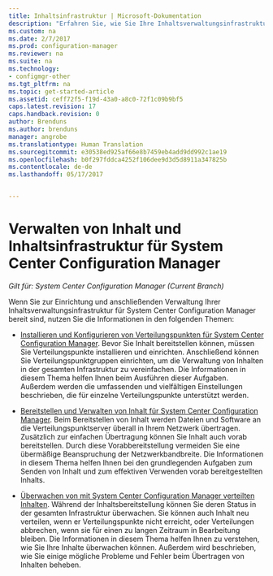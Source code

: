 ```yaml
---
title: Inhaltsinfrastruktur | Microsoft-Dokumentation
description: "Erfahren Sie, wie Sie Ihre Inhaltsverwaltungsinfrastruktur für System Center Configuration Manager bereitstellen und anschließend verwalten können."
ms.custom: na
ms.date: 2/7/2017
ms.prod: configuration-manager
ms.reviewer: na
ms.suite: na
ms.technology:
- configmgr-other
ms.tgt_pltfrm: na
ms.topic: get-started-article
ms.assetid: ceff72f5-f19d-43a0-a8c0-72f1c09b9bf5
caps.latest.revision: 17
caps.handback.revision: 0
author: Brenduns
ms.author: brenduns
manager: angrobe
ms.translationtype: Human Translation
ms.sourcegitcommit: e30538ed925af66e8b7459eb4add9dd992c1ae19
ms.openlocfilehash: b0f297fddca4252f106dee9d3d5d8911a347825b
ms.contentlocale: de-de
ms.lasthandoff: 05/17/2017


---
```

# <a name="manage-content-and-content-infrastructure-for-system-center-configuration-manager"></a>Verwalten von Inhalt und Inhaltsinfrastruktur für System Center Configuration Manager

*Gilt für: System Center Configuration Manager (Current Branch)*

Wenn Sie zur Einrichtung und anschließenden Verwaltung Ihrer Inhaltsverwaltungsinfrastruktur für System Center Configuration Manager bereit sind, nutzen Sie die Informationen in den folgenden Themen:  

-   [Installieren und Konfigurieren von Verteilungspunkten für System Center Configuration Manager](../../../../core/servers/deploy/configure/install-and-configure-distribution-points.md). Bevor Sie Inhalt bereitstellen können, müssen Sie Verteilungspunkte installieren und einrichten. Anschließend können Sie Verteilungspunktgruppen einrichten, um die Verwaltung von Inhalten in der gesamten Infrastruktur zu vereinfachen. Die Informationen in diesem Thema helfen Ihnen beim Ausführen dieser Aufgaben. Außerdem werden die umfassenden und vielfältigen Einstellungen beschrieben, die für einzelne Verteilungspunkte unterstützt werden.  

-   [Bereitstellen und Verwalten von Inhalt für System Center Configuration Manager](../../../../core/servers/deploy/configure/deploy-and-manage-content.md). Beim Bereitstellen von Inhalt werden Dateien und Software an die Verteilungspunktserver überall in Ihrem Netzwerk übertragen. Zusätzlich zur einfachen Übertragung können Sie Inhalt auch vorab bereitstellen. Durch diese Vorabbereitstellung vermeiden Sie eine übermäßige Beanspruchung der Netzwerkbandbreite. Die Informationen in diesem Thema helfen Ihnen bei den grundlegenden Aufgaben zum Senden von Inhalt und zum effektiven Verwenden vorab bereitgestellten Inhalts.  

-   [Überwachen von mit System Center Configuration Manager verteilten Inhalten](../../../../core/servers/deploy/configure/monitor-content-you-have-distributed.md). Während der Inhaltsbereitstellung können Sie deren Status in der gesamten Infrastruktur überwachen. Sie können auch Inhalt neu verteilen, wenn er Verteilungspunkte nicht erreicht, oder Verteilungen abbrechen, wenn sie für einen zu langen Zeitraum in Bearbeitung bleiben. Die Informationen in diesem Thema helfen Ihnen zu verstehen, wie Sie Ihre Inhalte überwachen können. Außerdem wird beschrieben, wie Sie einige mögliche Probleme und Fehler beim Übertragen von Inhalten beheben.  

